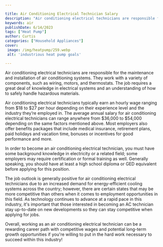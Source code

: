 ```yaml
---

title: Air Conditioning Electrical Technician Salary
description: "Air conditioning electrical technicians are responsible for the maintenance and installation of air conditioning systems. They wor...see more detail"
keywords: air
publishDate: 6/14/2023
tags: ["Heat Pump"]
author: Curtis
categories: ["Household Appliances"]
cover: 
 image: /img/heatpump/259.webp
 alt: 'industrious heat pump goals'

---
```


Air conditioning electrical technicians are responsible for the maintenance and installation of air conditioning systems. They work with a variety of components, such as wiring, motors, and thermostats. The job requires a great deal of knowledge in electrical systems and an understanding of how to safely handle hazardous materials.

Air conditioning electrical technicians typically earn an hourly wage ranging from $18 to $27 per hour depending on their experience level and the industry they’re employed in. The average annual salary for air conditioning electrical technicians can range anywhere from $36,000 to $54,000 depending on the same factors mentioned above. Most employers also offer benefits packages that include medical insurance, retirement plans, paid holidays and vacation time, bonuses or incentives for good performance and more.

In order to become an air conditioning electrical technician, you must have some background knowledge in electricity or a related field; some employers may require certification or formal training as well. Generally speaking, you should have at least a high school diploma or GED equivalent before applying for this position. 

The job outlook is generally positive for air conditioning electrical technicians due to an increased demand for energy-efficient cooling systems across the country; however, there are certain states that may be more competitive than others when it comes to employment opportunities in this field. As technology continues to advance at a rapid pace in this industry, it's important that those interested in becoming an AC technician stay up-to-date on new developments so they can stay competitive when applying for jobs. 

Overall, working as an air conditioning electrical technician can be a rewarding career path with competitive wages and potential long-term growth opportunities if you're willing to put in the hard work necessary to succeed within this industry!
